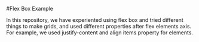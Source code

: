 #Flex Box Example

In this repository, we have experiented using flex box and tried different things to make grids, and used different properties after flex elements axis.
For example, we used justify-content and align items property for elements.

